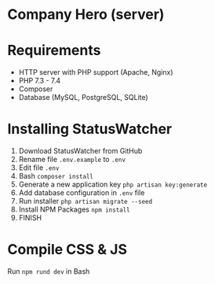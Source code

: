 # Company Hero (server)


# Requirements
* HTTP server with PHP support (Apache, Nginx)
* PHP 7.3 - 7.4
* Composer
* Database (MySQL, PostgreSQL, SQLite)

# Installing StatusWatcher
1. Download StatusWatcher from GitHub
2. Rename file ```.env.example``` to ```.env```
3. Edit file ```.env```
4. Bash ```composer install```
5. Generate a new application key ```php artisan key:generate```
6. Add database configuration in ```.env``` file
7. Run installer ```php artisan migrate --seed```
8. Install NPM Packages ```npm install```
9. FINISH

# Compile CSS & JS
Run ```npm rund dev``` in Bash  